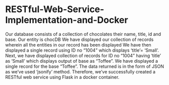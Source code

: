 # RESTful-Web-Service-Implementation-and-Docker

Our database consists of a collection of chocolates their name, title, id and base. 
Our entity is chocDB 
We have displayed our collection of records wherein all the entities in our record has been displayed
We have then displayed a single record using ID no “1004” which displays ‘title’= ‘Small’.
Next, we have displayed collection of records for ID no “1004” having ‘title’ as ‘Small’ which displays output of base as “Toffee”.
We have displayed a single record for the base “Toffee”.
The data returned is in the form of JSON as we’ve used ‘jsonify’ method.
Therefore, we’ve successfully created a RESTful web service using Flask in a docker container.
